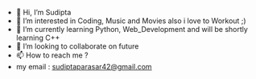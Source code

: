 - 👋 Hi, I’m Sudipta 
- 👀 I’m interested in Coding, Music and Movies also i love to Workout ;)
- 🌱 I’m currently learning Python, Web_Development and will be shortly learning C++
- 💞️ I’m looking to collaborate on future
- 📫 How to reach me ?
- my email : sudiptaparasar42@gmail.com

<!---
sudipta2003/sudipta2003 is a ✨ special ✨ repository because its `README.md` (this file) appears on your GitHub profile.
You can click the Preview link to take a look at your changes.
--->
